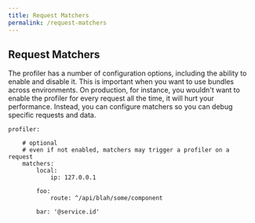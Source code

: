 ```yaml
---
title: Request Matchers
permalink: /request-matchers
---
```


## Request Matchers

The profiler has a number of configuration options, including the ability to enable and disable it.
This is important when you want to use bundles across environments.  On production, for instance, 
you wouldn't want to enable the profiler for every request all the time, it will hurt your 
performance.  Instead, you can configure matchers so you can debug specific requests and data.

```
profiler:
    
    # optional
    # even if not enabled, matchers may trigger a profiler on a request
    matchers:
        local:
            ip: 127.0.0.1
        
        foo:
            route: ^/api/blah/some/component
        
        bar: '@service.id'
```
